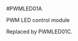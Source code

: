 <!--- PrjInfo ---> <!--- Please remove this line after manually editing --->
<!--- 00a56be08b96043df9e37d6aff7b6990 --->
<!--- Created:2017-01-02T19:34:51.698565: ---> 
<!--- Author:Mlab: ---> 
<!--- AuthorEmail:email@mlab.cz: ---> 
<!--- Tags:None: ---> 
<!--- Ust:is a project description file.
//

[InfoShortDescription.en]
PWM LED control module
  
[InfoShortDescription.cs]
PWM LED budič

[InfoLongDescription.en]
Replaced by PWMLED01C. 

[InfoLongDescription.cs]
Nahrazen PWMLED01C.

[End]: ---> 
<!--- Name:PWMLED01A: --->
#PWMLED01A 
<!--- LongName --->
PWM LED control module
<!--- ELongName ---> 

<!--- Lead --->
Replaced by PWMLED01C.
<!--- ELead ---> 


​
​
<!--- Description --->
<!--- EDescription --->
<!--- Content --->
<!--- EContent --->
            